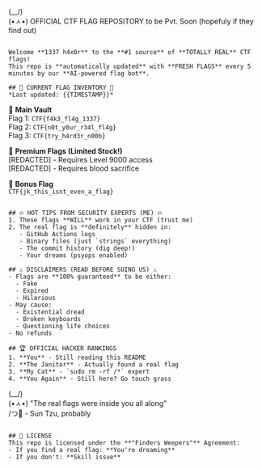    (\__/)  
   (•ㅅ•)    OFFICIAL CTF FLAG REPOSITORY to be Pvt. Soon (hopefuly if they find out)
            
```

Welcome **1337 h4x0r** to the **#1 source** of **TOTALLY REAL** CTF flags!  
This repo is **automatically updated** with **FRESH FLAGS** every 5 minutes by our **AI-powered flag bot**.

## 🚩 CURRENT FLAG INVENTORY 🚩
*Last updated: {{TIMESTAMP}}*

```
🔐 **Main Vault**  
   Flag 1: `CTF{f4k3_fl4g_1337}`  
   Flag 2: `CTF{n0t_y0ur_r34l_fl4g}`  
   Flag 3: `CTF{try_h4rd3r_n00b}`  

💎 **Premium Flags (Limited Stock!)**  
   [REDACTED] - Requires Level 9000 access  
   [REDACTED] - Requires blood sacrifice  

🦄 **Bonus Flag**  
   `CTF{jk_this_isnt_even_a_flag}`
```

## 🔥 HOT TIPS FROM SECURITY EXPERTS (ME) 🔥
1. These flags **WILL** work in your CTF (trust me)
2. The real flag is **definitely** hidden in:
   - GitHub Actions logs
   - Binary files (just `strings` everything)
   - The commit history (dig deep!)
   - Your dreams (psyops enabled)

## ⚠️ DISCLAIMERS (READ BEFORE SUING US) ⚠️
- Flags are **100% guaranteed** to be either:
  - Fake
  - Expired
  - Hilarious
- May cause:
  - Existential dread
  - Broken keyboards
  - Questioning life choices
- No refunds

## 🏆 OFFICIAL HACKER RANKINGS
1. **You** - Still reading this README  
2. **The Janitor** - Actually found a real flag  
3. **My Cat** - `sudo rm -rf /*` expert  
4. **You Again** - Still here? Go touch grass  

```
   (\__/)  
   (•ㅅ•)    "The real flags were inside you all along"  
   /つ🌱      - Sun Tzu, probably
```

## 📜 LICENSE
This repo is licensed under the **"Finders Weepers"** Agreement:
- If you find a real flag: **You're dreaming**
- If you don't: **Skill issue**
``` 
